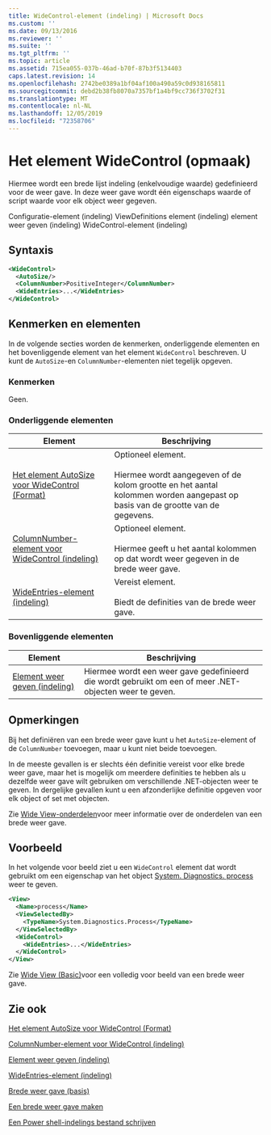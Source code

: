 ```yaml
---
title: WideControl-element (indeling) | Microsoft Docs
ms.custom: ''
ms.date: 09/13/2016
ms.reviewer: ''
ms.suite: ''
ms.tgt_pltfrm: ''
ms.topic: article
ms.assetid: 715ea055-037b-46ad-b70f-87b3f5134403
caps.latest.revision: 14
ms.openlocfilehash: 2742be0389a1bf04af100a490a59c0d938165811
ms.sourcegitcommit: debd2b38fb8070a7357bf1a4bf9cc736f3702f31
ms.translationtype: MT
ms.contentlocale: nl-NL
ms.lasthandoff: 12/05/2019
ms.locfileid: "72358706"
---
```

# <a name="widecontrol-element-format"></a>Het element WideControl (opmaak)

Hiermee wordt een brede lijst indeling (enkelvoudige waarde) gedefinieerd voor de weer gave. In deze weer gave wordt één eigenschaps waarde of script waarde voor elk object weer gegeven.

Configuratie-element (indeling) ViewDefinitions element (indeling) element weer geven (indeling) WideControl-element (indeling)

## <a name="syntax"></a>Syntaxis

```xml
<WideControl>
  <AutoSize/>
  <ColumnNumber>PositiveInteger</ColumnNumber>
  <WideEntries>...</WideEntries>
</WideControl>
```

## <a name="attributes-and-elements"></a>Kenmerken en elementen

In de volgende secties worden de kenmerken, onderliggende elementen en het bovenliggende element van het element `WideControl` beschreven. U kunt de `AutoSize`-en `ColumnNumber`-elementen niet tegelijk opgeven.

### <a name="attributes"></a>Kenmerken

Geen.

### <a name="child-elements"></a>Onderliggende elementen

|Element|Beschrijving|
|-------------|-----------------|
|[Het element AutoSize voor WideControl (Format)](./autosize-element-for-widecontrol-format.md)|Optioneel element.<br /><br /> Hiermee wordt aangegeven of de kolom grootte en het aantal kolommen worden aangepast op basis van de grootte van de gegevens.|
|[ColumnNumber-element voor WideControl (indeling)](./columnnumber-element-for-widecontrol-format.md)|Optioneel element.<br /><br /> Hiermee geeft u het aantal kolommen op dat wordt weer gegeven in de brede weer gave.|
|[WideEntries-element (indeling)](./wideentries-element-for-widecontrol-format.md)|Vereist element.<br /><br /> Biedt de definities van de brede weer gave.|

### <a name="parent-elements"></a>Bovenliggende elementen

|Element|Beschrijving|
|-------------|-----------------|
|[Element weer geven (indeling)](./view-element-format.md)|Hiermee wordt een weer gave gedefinieerd die wordt gebruikt om een of meer .NET-objecten weer te geven.|

## <a name="remarks"></a>Opmerkingen

Bij het definiëren van een brede weer gave kunt u het `AutoSize`-element of de `ColumnNumber` toevoegen, maar u kunt niet beide toevoegen.

In de meeste gevallen is er slechts één definitie vereist voor elke brede weer gave, maar het is mogelijk om meerdere definities te hebben als u dezelfde weer gave wilt gebruiken om verschillende .NET-objecten weer te geven. In dergelijke gevallen kunt u een afzonderlijke definitie opgeven voor elk object of set met objecten.

Zie [Wide View-onderdelen](./creating-a-wide-view.md)voor meer informatie over de onderdelen van een brede weer gave.

## <a name="example"></a>Voorbeeld

In het volgende voor beeld ziet u een `WideControl` element dat wordt gebruikt om een eigenschap van het object [System. Diagnostics. process](/dotnet/api/System.Diagnostics.Process) weer te geven.

```xml
<View>
  <Name>process</Name>
  <ViewSelectedBy>
    <TypeName>System.Diagnostics.Process</TypeName>
  </ViewSelectedBy>
  <WideControl>
    <WideEntries>...</WideEntries>
  </WideControl>
</View>
```

Zie [Wide View (Basic)](./wide-view-basic.md)voor een volledig voor beeld van een brede weer gave.

## <a name="see-also"></a>Zie ook

[Het element AutoSize voor WideControl (Format)](./autosize-element-for-widecontrol-format.md)

[ColumnNumber-element voor WideControl (indeling)](./columnnumber-element-for-widecontrol-format.md)

[Element weer geven (indeling)](./view-element-format.md)

[WideEntries-element (indeling)](./wideentries-element-for-widecontrol-format.md)

[Brede weer gave (basis)](./wide-view-basic.md)

[Een brede weer gave maken](./creating-a-wide-view.md)

[Een Power shell-indelings bestand schrijven](./writing-a-powershell-formatting-file.md)

